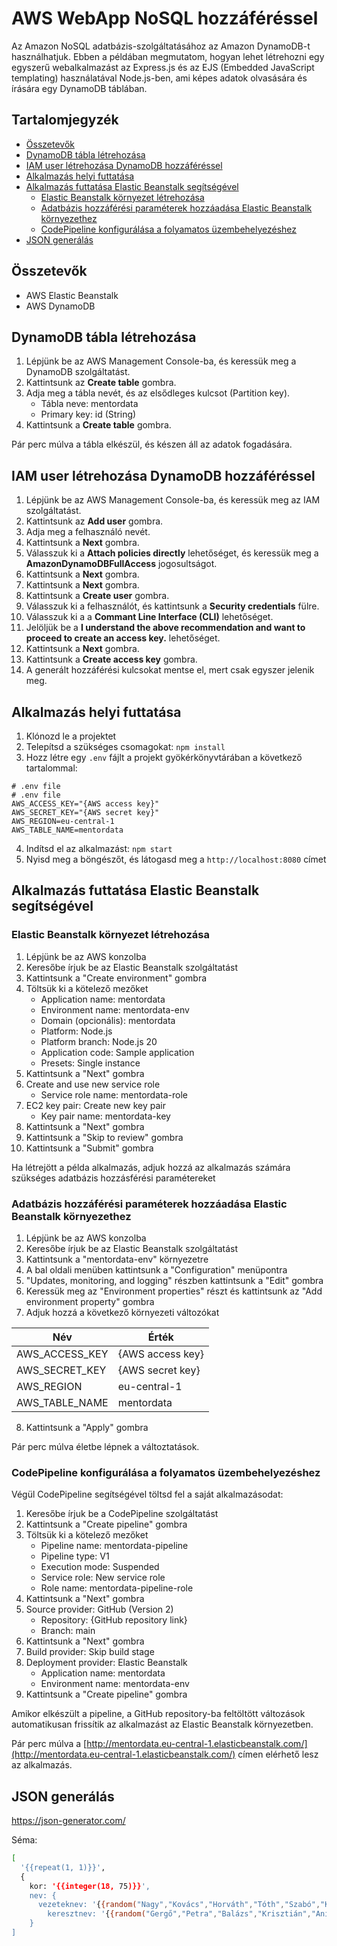 # AWS WebApp NoSQL hozzáféréssel



Az Amazon NoSQL adatbázis-szolgáltatásához az Amazon DynamoDB-t használhatjuk. Ebben a példában megmutatom, hogyan lehet létrehozni egy egyszerű webalkalmazást az Express.js és az EJS (Embedded JavaScript templating) használatával Node.js-ben, ami képes adatok olvasására és írására egy DynamoDB táblában.

## Tartalomjegyzék

- [Összetevők](#Összetevők)
- [DynamoDB tábla létrehozása](#DynamoDB-tábla-létrehozása)
- [IAM user létrehozása DynamoDB hozzáféréssel](#IAM-user-létrehozása-DynamoDB-hozzáféréssel)
- [Alkalmazás helyi futtatása](#Alkalmazás-helyi-futtatása)
- [Alkalmazás futtatása Elastic Beanstalk segítségével](#Alkalmazás-futtatása-Elastic-Beanstalk-segítségével)
  - [Elastic Beanstalk környezet létrehozása](#Elastic-Beanstalk-környezet-létrehozása)
  - [Adatbázis hozzáférési paraméterek hozzáadása Elastic Beanstalk környezethez](#Adatbázis-hozzáférési-paraméterek-hozzáadása-Elastic-Beanstalk-környezethez)
  - [CodePipeline konfigurálása a folyamatos üzembehelyezéshez](#CodePipeline-konfigurálása-a-folyamatos-üzembehelyezéshez)
- [JSON generálás](#JSON-generálás)


## Összetevők

- AWS Elastic Beanstalk
- AWS DynamoDB

## DynamoDB tábla létrehozása

1. Lépjünk be az AWS Management Console-ba, és keressük meg a DynamoDB szolgáltatást.
2. Kattintsunk az **Create table** gombra.
3. Adja meg a tábla nevét, és az elsődleges kulcsot (Partition key).
    - Tábla neve: mentordata
    - Primary key: id (String)
4. Kattintsunk a **Create table** gombra.

Pár perc múlva a tábla elkészül, és készen áll az adatok fogadására.

## IAM user létrehozása DynamoDB hozzáféréssel

1. Lépjünk be az AWS Management Console-ba, és keressük meg az IAM szolgáltatást.
2. Kattintsunk az **Add user** gombra.
3. Adja meg a felhasználó nevét.
4. Kattintsunk a **Next** gombra.
5. Válasszuk ki a **Attach policies directly** lehetőséget, és keressük meg a **AmazonDynamoDBFullAccess** jogosultságot.
6. Kattintsunk a **Next** gombra.
7. Kattintsunk a **Next** gombra.
8. Kattintsunk a **Create user** gombra.
9. Válasszuk ki a felhasználót, és kattintsunk a **Security credentials** fülre.
10. Válasszuk ki a a **Commant Line Interface (CLI)** lehetőséget.
11. Jelöljük be a **I understand the above recommendation and want to proceed to create an access key.** lehetőséget.
12. Kattintsunk a **Next** gombra.
13. Kattintsunk a **Create access key** gombra.
14. A generált hozzáférési kulcsokat mentse el, mert csak egyszer jelenik meg.

## Alkalmazás helyi futtatása

1. Klónozd le a projektet
2. Telepítsd a szükséges csomagokat: `npm install`
3. Hozz létre egy `.env` fájlt a projekt gyökérkönyvtárában a következő tartalommal:

```
# .env file
# .env file
AWS_ACCESS_KEY="{AWS access key}"
AWS_SECRET_KEY="{AWS secret key}"
AWS_REGION=eu-central-1
AWS_TABLE_NAME=mentordata
```

4. Indítsd el az alkalmazást: `npm start`
5. Nyisd meg a böngészőt, és látogasd meg a `http://localhost:8080` címet

## Alkalmazás futtatása Elastic Beanstalk segítségével

### Elastic Beanstalk környezet létrehozása

1. Lépjünk be az AWS konzolba
2. Keresőbe írjuk be az Elastic Beanstalk szolgáltatást
3. Kattintsunk a "Create environment" gombra
4. Töltsük ki a kötelező mezőket
   - Application name: mentordata
   - Environment name: mentordata-env
   - Domain (opcionális): mentordata
   - Platform: Node.js
   - Platform branch: Node.js 20
   - Application code: Sample application
   - Presets: Single instance
5. Kattintsunk a "Next" gombra
6. Create and use new service role
   - Service role name: mentordata-role
7. EC2 key pair: Create new key pair
   - Key pair name: mentordata-key
8. Kattintsunk a "Next" gombra
9. Kattintsunk a "Skip to review" gombra
10. Kattintsunk a "Submit" gombra

Ha létrejött a példa alkalmazás, adjuk hozzá az alkalmazás számára szükséges adatbázis hozzásférési paramétereket

### Adatbázis hozzáférési paraméterek hozzáadása Elastic Beanstalk környezethez

1. Lépjünk be az AWS konzolba
2. Keresőbe írjuk be az Elastic Beanstalk szolgáltatást
3. Kattintsunk a "mentordata-env" környezetre
4. A bal oldali menüben kattintsunk a "Configuration" menüpontra
5. "Updates, monitoring, and logging" részben kattintsunk a "Edit" gombra
6. Keressük meg az "Environment properties" részt és kattintsunk az "Add environment property" gombra
7. Adjuk hozzá a következő környezeti változókat

| Név         | Érték                                              |
| ----------- | -------------------------------------------------- |
| AWS_ACCESS_KEY     | {AWS access key}                                          |
| AWS_SECRET_KEY | {AWS secret key} |
| AWS_REGION   | eu-central-1                                    |
| AWS_TABLE_NAME     | mentordata                                             |

8. Kattintsunk a "Apply" gombra

Pár perc múlva életbe lépnek a változtatások.

### CodePipeline konfigurálása a folyamatos üzembehelyezéshez

Végül CodePipeline segítségével töltsd fel a saját alkalmazásodat:

1. Keresőbe írjuk be a CodePipeline szolgáltatást
2. Kattintsunk a "Create pipeline" gombra
3. Töltsük ki a kötelező mezőket
   - Pipeline name: mentordata-pipeline
   - Pipeline type: V1
   - Execution mode: Suspended
   - Service role: New service role
   - Role name: mentordata-pipeline-role
4. Kattintsunk a "Next" gombra
5. Source provider: GitHub (Version 2)
   - Repository: {GitHub repository link}
   - Branch: main
6. Kattintsunk a "Next" gombra
7. Build provider: Skip build stage
8. Deployment provider: Elastic Beanstalk
   - Application name: mentordata
   - Environment name: mentordata-env
9. Kattintsunk a "Create pipeline" gombra

Amikor elkészült a pipeline, a GitHub repository-ba feltöltött változások automatikusan frissítik az alkalmazást az Elastic Beanstalk környezetben.

Pár perc múlva a [http://mentordata.eu-central-1.elasticbeanstalk.com/](http://mentordata.eu-central-1.elasticbeanstalk.com/) címen elérhető lesz az alkalmazás.


## JSON generálás

https://json-generator.com/

Séma:

```bash
[
  '{{repeat(1, 1)}}',
  {
    kor: '{{integer(18, 75)}}',
    nev: {
      vezeteknev: '{{random("Nagy","Kovács","Horváth","Tóth","Szabó","Kiss","Molnár","Varga","Farkas","Pap")}}',
        keresztnev: '{{random("Gergő","Petra","Balázs","Krisztián","Anikó","Márton","Zsófia","Bence","Dóra","Gábor",)}}'}
    }
]
```